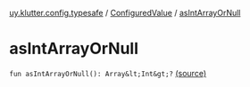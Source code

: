 [uy.klutter.config.typesafe](../index.md) / [ConfiguredValue](index.md) / [asIntArrayOrNull](.)


# asIntArrayOrNull

`fun asIntArrayOrNull(): Array&lt;Int&gt;?` [(source)](https://github.com/kohesive/klutter/blob/master/config-typesafe-jdk6/src/main/kotlin/uy/klutter/config/typesafe/TypesafeConfig_Ext.kt#L119)


